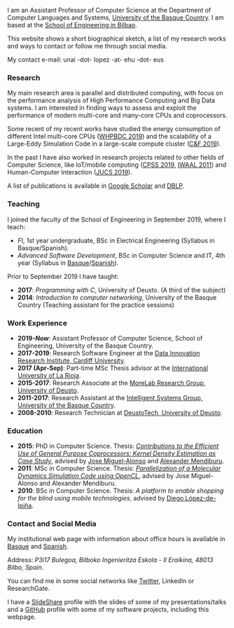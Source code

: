 I am an Assistant Professor of Computer Science at the Department of Computer Languages and Systems, [University of the Basque Country](https://www.ehu.eus/en). I am based at the [School of Engineering in Bilbao](https://www.ehu.eus/en/web/ingeniaritza-bilbo).

This website shows a short biographical sketch, a list of my research works and ways to contact or follow me through social media.

My contact e-mail: unai -dot- lopez -at- ehu -dot- eus

### Research

My main research area is parallel and distributed computing, with focus on the performance analysis of High Performance Computing and Big Data systems. I am interested in finding ways to assess and exploit the performance of modern multi-core and many-core CPUs and coprocessors.

Some recent of my recent works have studied the energy consumption of different Intel multi-core CPUs ([WHPBDC 2019](https://ieeexplore.ieee.org/abstract/document/9060093/)) and the scalability of a Large-Eddy Simulation Code in a large-scale compute cluster ([C&F 2019](https://www.sciencedirect.com/science/article/pii/S0045793018307424)).

In the past I have also worked in research projects related to other fields of Computer Science, like IoT/mobile computing ([CPSS 2019](http://ceur-ws.org/Vol-2530/paper7.pdf), [IWAAL 2011](https://link.springer.com/chapter/10.1007/978-3-642-21303-8_5)) and Human-Computer Interaction ([JUCS 2019](http://jucs.org/jucs_25_2/designing_a_human_computation/jucs_25_02_0122_0153_zabaleta.pdf)).

A list of publications is available in [Google Scholar](https://scholar.google.es/citations?user=Z8HTo5MAAAAJ) and [DBLP](https://dblp.org/pers/l/Lopez=Novoa:Unai.html).

### Teaching

I joined the faculty of the School of Engineering in September 2019, where I teach:

- _FI_, 1st year undergraduate, BSc in Electrical Engineering (Syllabus in Basque/Spanish).
- _Advanced Software Development_, BSc in Computer Science and IT, 4th year (Syllabus in [Basque](https://www.ehu.eus/eu/kudeaketaren-eta-informazio-sistemen-informatikaren-ingeniaritzako-gradua-bizkaia/kreditu-eta-irakasgaiak-ikasturteka?p_redirect=consultaAsignatura&p_cod_proceso=egr&p_anyo_acad=20190&p_ciclo=X&p_curso=4&p_cod_asignatura=27712)/[Spanish](https://www.ehu.eus/es/grado-ingenieria-informatica-de-gestion-y-sistemas-de-informacion-bizkaia/creditos-y-asignaturas-por-curso?p_redirect=consultaAsignatura&p_cod_proceso=egr&p_anyo_acad=20190&p_ciclo=X&p_curso=4&p_cod_asignatura=27712)).

Prior to September 2019 I have taught:

- **2017**: _Programming with C_, University of Deusto. (A third of the subject) 
- **2014**: _Introduction to computer networking_, University of the Basque Country (Teaching assistant for the practice sessions)

### Work Experience

- **2019-**___Now___: Assistant Professor of Computer Science, School of Engineering, University of the Basque Country.
- **2017-2019**: Research Software Engineer at the [Data Innovation Research Institute, Cardiff University](https://www.cardiff.ac.uk/data-innovation-research-institute).
- **2017 (Apr-Sep)**: Part-time MSc Thesis advisor at the [International University of La Rioja](https://en.unir.net/).
- **2015-2017**: Research Associate at the [MoreLab Research Group, University of Deusto](https://morelab.deusto.es/).
- **2011-2017**: Research Assistant at the [Intelligent Systems Group, University of the Basque Country](http://www.sc.ehu.es/ccwbayes/).
- **2008-2010**: Research Technician at [DeustoTech, University of Deusto](https://deustotech.deusto.es/).

### Education

- **2015**: PhD in Computer Science. Thesis: [_Contributions to the Efficient Use of General Purpose Coprocessors: Kernel Density Estimation as Case Study_](https://github.com/isg-ehu/PhD-Dissertations/raw/master/2015_phd_unai_lopez-nova.pdf), advised by [Jose Miguel-Alonso](http://www.sc.ehu.es/acwmialj/) and [Alexander Mendiburu](http://www.sc.ehu.es/ccwbayes/members/amendiburu/alex.html).
- **2011**: MSc in Computer Science. Thesis: [_Parallelization of a Molecular Dynamics Simulation Code using OpenCL_](http://www.ehu.es/sgi/ARCHIVOS/MSIA_UnaiLopez.pdf), advised by Jose Miguel-Alonso and Alexander Mendiburu.
- **2010**: BSc in Computer Science. Thesis: _A platform to enable shopping for the blind using mobile technologies_, advised by [Diego López-de-Ipiña](http://paginaspersonales.deusto.es/dipina/).

### Contact and Social Media

My institutional web page with information about office hours is available in [Basque](https://www.ehu.eus/eu/kudeaketaren-eta-informazio-sistemen-informatikaren-ingeniaritzako-gradua-bizkaia/irakasleak?p_redirect=consultaTutorias&p_anyo_acad=20190&p_idp=458123) and [Spanish](https://www.ehu.eus/es/grado-ingenieria-informatica-de-gestion-y-sistemas-de-informacion-bizkaia/profesorado?p_redirect=consultaTutorias&p_anyo_acad=20190&p_idp=458123).

Address: _P3i17 Bulegoa, Bilboko Ingenieritza Eskola - II Eraikina, 48013 Bilbo, Spain_.

You can find me in some social networks like [Twitter](https://twitter.com/ulopeznovoa), LinkedIn or ResearchGate.

I have a [SlideShare](https://www.slideshare.net/unlopez) profile with the slides of some of my presentations/talks and a [GitHub](https://github.com/ulopeznovoa) profile with some of my software projects, including this webpage.
